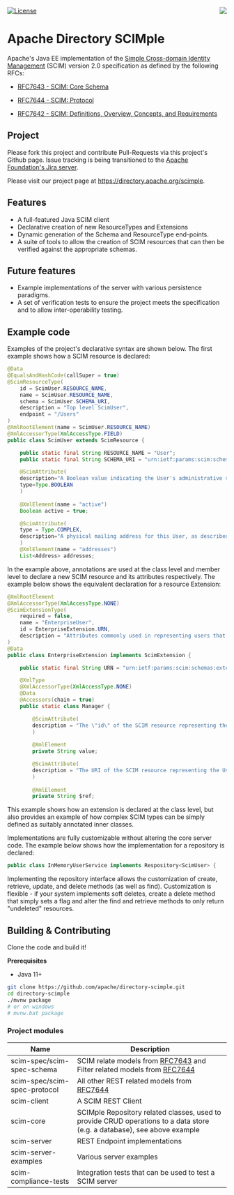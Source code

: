 [<img src="https://directory.apache.org/fortress/gen-docs/1.0.1/apidocs/org/apache/directory/fortress/core/doc-files/apacheds-logo.jpeg" align="right" />](https://directory.apache.org/scimple/)
[![License](https://img.shields.io/badge/License-Apache%202.0-blue.svg)](https://opensource.org/licenses/Apache-2.0)

Apache Directory SCIMple
========================

Apache's Java EE implementation of the [Simple Cross-domain Identity Management](http://www.simplecloud.info/) (SCIM) version 2.0 specification as defined by the following RFCs:

* [RFC7643 - SCIM: Core Schema](https://tools.ietf.org/html/rfc7643)

* [RFC7644 - SCIM: Protocol](https://tools.ietf.org/html/rfc7644)

* [RFC7642 - SCIM: Definitions, Overview, Concepts, and Requirements](https://tools.ietf.org/html/rfc7642)

## Project

Please fork this project and contribute Pull-Requests via this project's Github page.  Issue tracking is being transitioned to the [Apache Foundation's Jira server](http://issues.apache.org/jira/browse/SCIMPLE).

Please visit our project page at https://directory.apache.org/scimple.

## Features

* A full-featured Java SCIM client
* Declarative creation of new ResourceTypes and Extensions
* Dynamic generation of the Schema and ResourceType end-points.
* A suite of tools to allow the creation of SCIM resources that can then be verified against the appropriate schemas.

## Future features

* Example implementations of the server with various persistence paradigms.
* A set of verification tests to ensure the project meets the specification and to allow inter-operability testing.

## Example code
    
Examples of the project's declarative syntax are shown below. The first example shows how a SCIM resource is declared:

```java
@Data
@EqualsAndHashCode(callSuper = true)
@ScimResourceType(
    id = ScimUser.RESOURCE_NAME,
    name = ScimUser.RESOURCE_NAME,
    schema = ScimUser.SCHEMA_URI,
    description = "Top level ScimUser",
    endpoint = "/Users"
)
@XmlRootElement(name = ScimUser.RESOURCE_NAME)
@XmlAccessorType(XmlAccessType.FIELD)
public class ScimUser extends ScimResource {

    public static final String RESOURCE_NAME = "User";
    public static final String SCHEMA_URI = "urn:ietf:params:scim:schemas:core:2.0:User";

    @ScimAttribute(
    description="A Boolean value indicating the User's administrative status.",
    type=Type.BOOLEAN
    )
    
    @XmlElement(name = "active")
    Boolean active = true;

    @ScimAttribute(
    type = Type.COMPLEX,
    description="A physical mailing address for this User, as described in (address Element). Canonical Type Values of work, home, and other. The value attribute is a complex type with the following sub-attributes."
    )
    @XmlElement(name = "addresses")
    List<Address> addresses;
```

In the example above, annotations are used at the class level and member level to declare a new SCIM resource and its attributes respectively.  The example below shows the equivalent declaration for a resource Extension:

```java
@XmlRootElement
@XmlAccessorType(XmlAccessType.NONE)
@ScimExtensionType(
    required = false,
    name = "EnterpriseUser",
    id = EnterpriseExtension.URN,
    description = "Attributes commonly used in representing users that belong to, or act on behalf of, a business or enterprise."
)
@Data
public class EnterpriseExtension implements ScimExtension {

    public static final String URN = "urn:ietf:params:scim:schemas:extension:enterprise:2.0:User";

    @XmlType
    @XmlAccessorType(XmlAccessType.NONE)
    @Data
    @Accessors(chain = true)
    public static class Manager {

        @ScimAttribute(
        description = "The \"id\" of the SCIM resource representing the user's manager.  RECOMMENDED."
        )
    
        @XmlElement
        private String value;

        @ScimAttribute(
        description = "The URI of the SCIM resource representing the User's manager.  RECOMMENDED."
        )
        
        @XmlElement
        private String $ref;
```

This example shows how an extension is declared at the class level, but also provides an example of how complex SCIM types can be simply defined as suitably annotated inner classes.

Implementations are fully customizable without altering the core server code. The example below shows how the implementation for a repository is declared:

```java
public class InMemoryUserService implements Respository<ScimUser> {
```

Implementing the repository interface allows the customization of create, retrieve, update, and delete methods (as well as find).  Customization is flexible - if your system implements soft deletes, create a delete method that simply sets a flag and alter the find and retrieve methods to only return "undeleted" resources.

## Building & Contributing

Clone the code and build it!

**Prerequisites**

* Java 11+

```bash
git clone https://github.com/apache/directory-scimple.git
cd directory-scimple
./mvnw package
# or on windows
# mvnw.bat package
```

### Project modules

| Name                         | Description                                                                                                                                                          |
|------------------------------|----------------------------------------------------------------------------------------------------------------------------------------------------------------------|
| scim-spec/scim-spec-schema   | SCIM relate models from [RFC7643](https://www.rfc-editor.org/rfc/rfc7643.html) and Filter related models from [RFC7644](https://www.rfc-editor.org/rfc/rfc7644.html) |
| scim-spec/scim-spec-protocol | All other REST related models from [RFC7644](https://www.rfc-editor.org/rfc/rfc7644.html)                                                                            |
| scim-client                  | A SCIM REST Client                                                                                                                                                   |
| scim-core                    | SCIMple Repository related classes, used to provide CRUD operations to a data store (e.g. a database), see above example                                             |
| scim-server                  | REST Endpoint implementations                                                                                                                                        |
| scim-server-examples         | Various server examples                                                                                                                                              |
| scim-compliance-tests        | Integration tests that can be used to test a SCIM server                                                                                                             |

